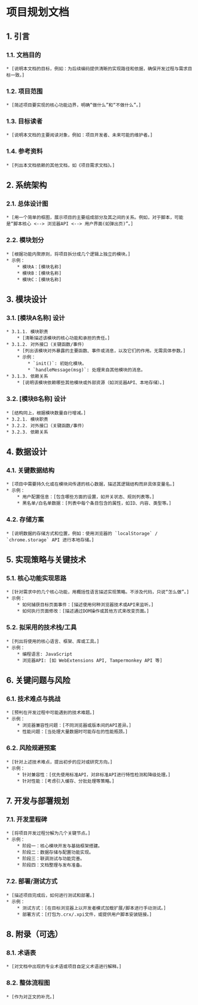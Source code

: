 # 项目规划文档

## 1. 引言
### 1.1. 文档目的
    * [说明本文档的目标，例如：为后续编码提供清晰的实现路径和依据，确保开发过程与需求目标一致。]
### 1.2. 项目范围
    * [简述项目要实现的核心功能边界，明确“做什么”和“不做什么”。]
### 1.3. 目标读者
    * [说明本文档的主要阅读对象，例如：项目开发者、未来可能的维护者。]
### 1.4. 参考资料
    * [列出本文档依赖的其他文档，如《项目需求文档》。]


## 2. 系统架构
### 2.1. 总体设计图
    * [用一个简单的框图，展示项目的主要组成部分及其之间的关系。例如，对于脚本，可能是“脚本核心 <--> 浏览器API <--> 用户界面(如弹出页)”。]
### 2.2. 模块划分
    * [根据功能内聚原则，将项目拆分成几个逻辑上独立的模块。]
    * 示例：
        * 模块A：[模块名称]
        * 模块B：[模块名称]
        * 模块C：[模块名称]


## 3. 模块设计
### 3.1. [模块A名称] 设计
    * 3.1.1. 模块职责
        * [清晰描述该模块的核心功能和承担的责任。]
    * 3.1.2. 对外接口（关键函数/事件）
        * [列出该模块对外暴露的主要函数、事件或消息，以及它们的作用。无需具体参数。]
        * 示例：
            * `init()`: 初始化模块。
            * `handleMessage(msg)`: 处理来自其他模块的消息。
    * 3.1.3. 依赖关系
        * [说明该模块依赖哪些其他模块或外部资源（如浏览器API、本地存储）。]

### 3.2. [模块B名称] 设计
    * [结构同上，根据模块数量自行增减。]
    * 3.2.1. 模块职责
    * 3.2.2. 对外接口（关键函数/事件）
    * 3.2.3. 依赖关系


## 4. 数据设计
### 4.1. 关键数据结构
    * [项目中需要持久化或在模块间传递的核心数据，描述其逻辑结构而非具体变量名。]
    * 示例：
        * 用户配置信息：[包含哪些方面的设置，如开关状态、规则列表等。]
        * 黑名单/白名单数据：[列表中每个条目包含的属性，如ID、内容、类型等。]
### 4.2. 存储方案
    * [说明数据的存储方式和位置，例如：使用浏览器的 `localStorage` / `chrome.storage` API 进行本地存储。]


## 5. 实现策略与关键技术
### 5.1. 核心功能实现思路
    * [针对需求中的几个核心功能，用概括性语言描述实现策略。不涉及代码，只说“怎么做”。]
    * 示例：
        * 如何捕获目标页面事件：[描述使用何种浏览器技术或API来监听。]
        * 如何执行页面修改：[描述通过DOM操作或其他方式来改变页面。]
### 5.2. 拟采用的技术栈/工具
    * [列出将使用的核心语言、框架、库或工具。]
    * 示例：
        * 编程语言: JavaScript
        * 浏览器API: [如 WebExtensions API, Tampermonkey API 等]


## 6. 关键问题与风险
### 6.1. 技术难点与挑战
    * [预判在开发过程中可能遇到的技术难题。]
    * 示例：
        * 浏览器兼容性问题：[不同浏览器或版本间的API差异。]
        * 性能问题：[当处理大量数据时可能存在的性能瓶颈。]
### 6.2. 风险规避预案
    * [针对上述技术难点，提出初步的应对或研究方向。]
    * 示例：
        * 针对兼容性：[优先使用标准API，对非标准API进行特性检测和降级处理。]
        * 针对性能：[考虑引入缓存、分批处理等策略。]


## 7. 开发与部署规划
### 7.1. 开发里程碑
    * [将项目开发过程分解为几个关键节点。]
    * 示例：
        * 阶段一：核心模块开发与基础框架搭建。
        * 阶段二：数据存储与配置功能实现。
        * 阶段三：联调测试与功能完善。
        * 阶段四：文档整理与发布准备。
### 7.2. 部署/测试方式
    * [描述项目完成后，如何进行测试和部署。]
    * 示例：
        * 测试方式：[在目标浏览器上以开发者模式加载扩展/脚本进行手动测试。]
        * 部署方式：[打包为.crx/.xpi文件，或提供用户脚本安装链接。]


## 8. 附录（可选）
### 8.1. 术语表
    * [对文档中出现的专业术语或项目自定义术语进行解释。]
### 8.2. 整体流程图
    * [作为对正文的补充。]

